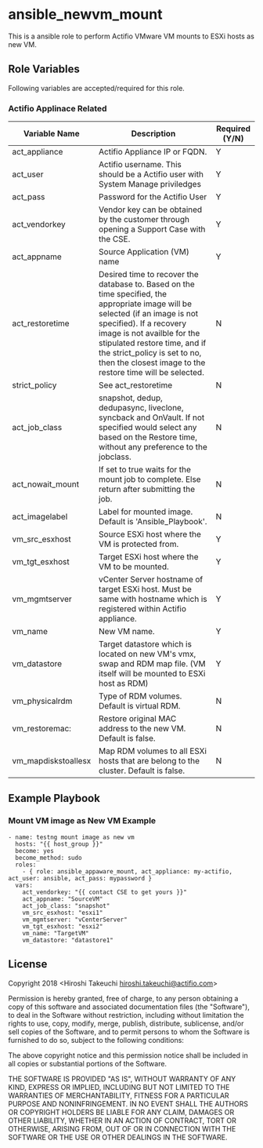 ansible_newvm_mount
======================

This is a ansible role to perform Actifio VMware VM mounts to ESXi hosts as new VM.

Role Variables
--------------

Following variables are accepted/required for this role. 

### Actifio Applinace Related 

| Variable Name    | Description | Required (Y/N) |
|------------------|---|---|
| act_appliance    | Actifio Appliance IP or FQDN. | Y               |
| act_user         | Actifio username. This should be a Actifio user with System Manage priviledges | Y
| act_pass         | Password for the Actifio User | Y
| act_vendorkey    | Vendor key can be obtained by the customer through opening a Support Case with the CSE. | Y
| act_appname 	   | Source Application (VM) name | Y
| act_restoretime  | Desired time to recover the database to. Based on the time specified, the appropriate image will be selected (if an image is not specified). If a recovery image is not availble for the stipulated restore time, and if the strict_policy is set to no, then the closest image to the restore time will be selected. | N
| strict_policy    | See act_restoretime | N
| act_job_class    | snapshot, dedup, dedupasync, liveclone, syncback and OnVault. If not specified would select any based on the Restore time, without any preference to the jobclass. | N
| act_nowait_mount  | If set to true waits for the mount job to complete. Else return after submitting the job. | N
| act_imagelabel   | Label for mounted image. Default is 'Ansible_Playbook'. | N
| vm_src_esxhost 	   | Source ESXi host where the VM is protected from. | Y
| vm_tgt_esxhost 	   | Target ESXi host where the VM to be mounted. | Y
| vm_mgmtserver    | vCenter Server hostname of target ESXi host. Must be same with hostname which is registered within Actifio appliance. | Y
| vm_name	   | New VM name. | Y
| vm_datastore	   | Target datastore which is located on new VM's vmx, swap and RDM map file. (VM itself will be mounted to ESXi host as RDM) | Y
| vm_physicalrdm   | Type of RDM volumes. Default is virtual RDM. | N
| vm_restoremac:   | Restore original MAC address to the new VM. Default is false. | N
| vm_mapdiskstoallesx      | Map RDM volumes to all ESXi hosts that are belong to the cluster. Default is false. | N


Example Playbook
----------------

### Mount VM image as New VM Example

```
- name: testng mount image as new vm
  hosts: "{{ host_group }}"
  become: yes
  become_method: sudo
  roles:
    - { role: ansible_appaware_mount, act_appliance: my-actifio, act_user: ansible, act_pass: mypassword }
  vars:
    act_vendorkey: "{{ contact CSE to get yours }}"
    act_appname: "SourceVM"
    act_job_class: "snapshot"
    vm_src_esxhost: "esxi1"
    vm_mgmtserver: "vCenterServer"
    vm_tgt_esxhost: "esxi2"
    vm_name: "TargetVM"
    vm_datastore: "datastore1"

```


License
-------

Copyright 2018 <Hiroshi Takeuchi hiroshi.takeuchi@actifio.com>

Permission is hereby granted, free of charge, to any person obtaining a copy of this software and associated documentation files (the "Software"), to deal in the Software without restriction, including without limitation the rights to use, copy, modify, merge, publish, distribute, sublicense, and/or sell copies of the Software, and to permit persons to whom the Software is furnished to do so, subject to the following conditions:

The above copyright notice and this permission notice shall be included in all copies or substantial portions of the Software.

THE SOFTWARE IS PROVIDED "AS IS", WITHOUT WARRANTY OF ANY KIND, EXPRESS OR IMPLIED, INCLUDING BUT NOT LIMITED TO THE WARRANTIES OF MERCHANTABILITY, FITNESS FOR A PARTICULAR PURPOSE AND NONINFRINGEMENT. IN NO EVENT SHALL THE AUTHORS OR COPYRIGHT HOLDERS BE LIABLE FOR ANY CLAIM, DAMAGES OR OTHER LIABILITY, WHETHER IN AN ACTION OF CONTRACT, TORT OR OTHERWISE, ARISING FROM, OUT OF OR IN CONNECTION WITH THE SOFTWARE OR THE USE OR OTHER DEALINGS IN THE SOFTWARE.
